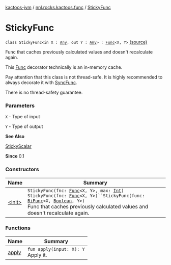 [kactoos-jvm](../../index.md) / [nnl.rocks.kactoos.func](../index.md) / [StickyFunc](.)

# StickyFunc

`class StickyFunc<in X : `[`Any`](https://kotlinlang.org/api/latest/jvm/stdlib/kotlin/-any/index.html)`, out Y : `[`Any`](https://kotlinlang.org/api/latest/jvm/stdlib/kotlin/-any/index.html)`> : `[`Func`](../../nnl.rocks.kactoos/-func/index.md)`<X, Y>` [(source)](https://github.com/neonailol/kactoos/blob/master/kactoos-jvm/src/main/kotlin/nnl/rocks/kactoos/func/StickyFunc.kt#L25)

Func that caches previously calculated values and doesn't
recalculate again.

This [Func](../../nnl.rocks.kactoos/-func/index.md) decorator technically is an in-memory
cache.

Pay attention that this class is not thread-safe. It is highly
recommended to always decorate it with [SyncFunc](../-sync-func/index.md).

There is no thread-safety guarantee.

### Parameters

`X` - Type of input

`Y` - Type of output

**See Also**

[StickyScalar](../../nnl.rocks.kactoos.scalar/-sticky-scalar/index.md)

**Since**
0.1

### Constructors

| Name | Summary |
|---|---|
| [&lt;init&gt;](-init-.md) | `StickyFunc(fnc: `[`Func`](../../nnl.rocks.kactoos/-func/index.md)`<X, Y>, max: `[`Int`](https://kotlinlang.org/api/latest/jvm/stdlib/kotlin/-int/index.html)`)`<br>`StickyFunc(fnc: `[`Func`](../../nnl.rocks.kactoos/-func/index.md)`<X, Y>)``StickyFunc(func: `[`BiFunc`](../../nnl.rocks.kactoos/-bi-func/index.md)`<X, `[`Boolean`](https://kotlinlang.org/api/latest/jvm/stdlib/kotlin/-boolean/index.html)`, Y>)`<br>Func that caches previously calculated values and doesn't recalculate again. |

### Functions

| Name | Summary |
|---|---|
| [apply](apply.md) | `fun apply(input: X): Y`<br>Apply it. |
